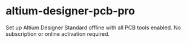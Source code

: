 # altium-designer-pcb-pro
Set up Altium Designer Standard offline with all PCB tools enabled. No subscription or online activation required.
